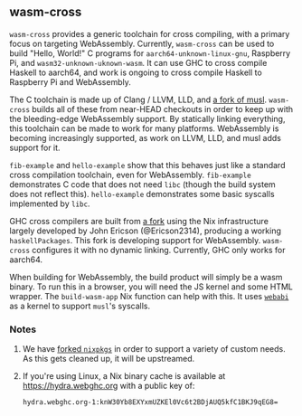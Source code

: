 wasm-cross
---

`wasm-cross` provides a generic toolchain for cross compiling, with a
primary focus on targeting WebAssembly. Currently, `wasm-cross` can be
used to build "Hello, World!" C programs for
`aarch64-unknown-linux-gnu`, Raspberry Pi, and
`wasm32-unknown-uknown-wasm`. It can use GHC to cross compile Haskell
to aarch64, and work is ongoing to cross compile Haskell to Raspberry
Pi and WebAssembly.

The C toolchain is made up of Clang / LLVM, LLD, and [a fork of
musl](https://github.com/WebGHC/musl). `wasm-cross` builds all of
these from near-HEAD checkouts in order to keep up with the
bleeding-edge WebAssembly support. By statically linking everything,
this toolchain can be made to work for many platforms. WebAssembly is
becoming increasingly supported, as work on LLVM, LLD, and musl adds
support for it.

`fib-example` and `hello-example` show that this behaves just like a
standard cross compilation toolchain, even for
WebAssembly. `fib-example` demonstrates C code that does not need
`libc` (though the build system does not reflect
this). `hello-example` demonstrates some basic syscalls implemented by
`libc`.

GHC cross compilers are built from [a
fork](https://github.com/WebGHC/ghc) using the Nix infrastructure
largely developed by John Ericson (@Ericson2314), producing a working
`haskellPackages`. This fork is developing support for
WebAssembly. `wasm-cross` configures it with no dynamic
linking. Currently, GHC only works for aarch64.

When building for WebAssembly, the build product will simply be a wasm
binary. To run this in a browser, you will need the JS kernel and some
HTML wrapper. The `build-wasm-app` Nix function can help with this. It
uses [`webabi`](https://github.com/WebGHC/webabi) as a kernel to
support `musl`'s syscalls.

### Notes

1. We have [forked
   `nixpkgs`](https://github.com/WebGHC/nixpkgs/tree/wasm-cross) in
   order to support a variety of custom needs. As this gets cleaned
   up, it will be upstreamed.
2. If you're using Linux, a Nix binary cache is available at
   https://hydra.webghc.org with a public key of:

   `hydra.webghc.org-1:knW30Yb8EXYxmUZKEl0Vc6t2BDjAUQ5kfC1BKJ9qEG8=`
